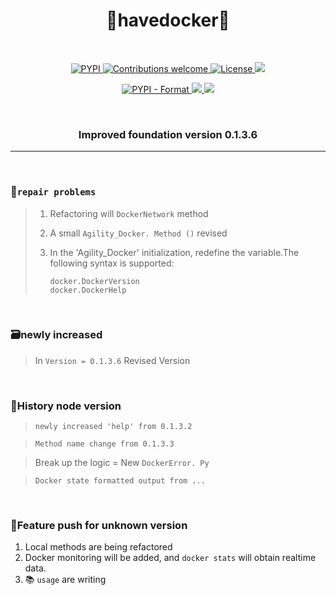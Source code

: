 <p>
	<h1 align="center">🐍havedocker🐋</h1>
</p>
<br>

<p align="center">
    <a href="https://pypi.org/project/havedocker/">
        <img src="https://img.shields.io/pypi/v/havedocker.svg?color=blue" alt="PYPI">
    </a>
     <a href="https://pypi.org/project/havedocker/">
        <img src="https://img.shields.io/pypi/pyversions/havedocker.svg?color=red" alt="Contributions welcome">
    </a>
    <a href="https://opensource.org/licenses/MIT">
        <img src="https://img.shields.io/badge/License-MIT-brightgreen.svg" alt="License">
    </a>
    <a href="https://chocolatey.org/">
        <img src="https://img.shields.io/badge/ChocoLatey-0.10.11-blueviolet.svg">
    </a>
</p>

<p align="center">
	<a href="https://pypi.org/project/havedocker/">
    	<img src="https://img.shields.io/pypi/format/havedocker.svg?color=orange" alt="PYPI - Format">
    </a>
    <a href="https://www.docker.com/">
    	<img src="https://img.shields.io/badge/docker-18.09.2-ff69b4.svg">
    </a>
    <a href="https://cmder.net/">
    	<img src="https://img.shields.io/badge/ConEmu-180626-yellow.svg">
    </a>    
</p>

<br>

<p> 
	<h3 align="center">Improved foundation version 0.1.3.6</h3>    
</p>



<hr><br>


### 🤔`repair problems` 

> 1. Refactoring will ` DockerNetwork ` method
>
> 2. A small ` Agility_Docker. Method () ` revised
>
> 3. In the 'Agility_Docker' initialization, redefine the variable.The following syntax is supported:
>
>    ```python3
>    docker.DockerVersion
>    docker.DockerHelp
>    ```
>
>

<br>


### 🗃️newly increased

>In ` Version = 0.1.3.6 ` Revised Version

<br>

### 📅History node version

> `newly increased 'help' from 0.1.3.2 `

> `Method name change from 0.1.3.3`

> Break up the logic = New ` DockerError. Py `

> `Docker state formatted output from ...`

<br>

### 🚧Feature push for unknown version

1. Local methods are being refactored
2. Docker monitoring will be added, and `docker stats` will obtain realtime data.
3. 📚 ` usage ` are writing

